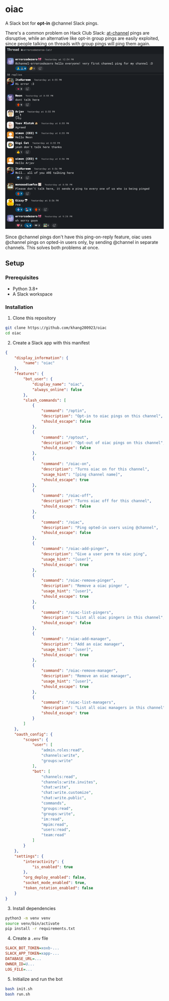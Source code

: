 # oiac
A Slack bot for **opt-in** @channel Slack pings.

There's a common problem on Hack Club Slack: [at-channel](https://github.com/SkyfallWasTaken/at-channel) pings are disruptive, while an alternative like opt-in group pings are easily exploited, since people talking on threads with group pings will ping them again.
![image of group ping and peeps being annoying on slack](example.png)

Since @channel pings don't have this ping-on-reply feature, oiac uses @channel pings on opted-in users only, by sending @channel in separate channels. This solves both problems at once.

## Setup

### Prerequisites

- Python 3.8+
- A Slack workspace

### Installation

1. Clone this repository

```bash
git clone https://github.com/khang200923/oiac
cd oiac
```

2. Create a Slack app with this manifest

```json
{
    "display_information": {
        "name": "oiac"
    },
    "features": {
        "bot_user": {
            "display_name": "oiac",
            "always_online": false
        },
        "slash_commands": [
            {
                "command": "/optin",
                "description": "Opt-in to oiac pings on this channel",
                "should_escape": false
            },
            {
                "command": "/optout",
                "description": "Opt-out of oiac pings on this channel",
                "should_escape": false
            },
            {
                "command": "/oiac-on",
                "description": "Turns oiac on for this channel",
                "usage_hint": "[ping channel name]",
                "should_escape": true
            },
            {
                "command": "/oiac-off",
                "description": "Turns oiac off for this channel",
                "should_escape": false
            },
            {
                "command": "/oiac",
                "description": "Ping opted-in users using @channel",
                "should_escape": false
            },
            {
                "command": "/oiac-add-pinger",
                "description": "Give a user perm to oiac ping",
                "usage_hint": "[user]",
                "should_escape": true
            },
            {
                "command": "/oiac-remove-pinger",
                "description": "Remove a oiac pinger ",
                "usage_hint": "[user]",
                "should_escape": true
            },
            {
                "command": "/oiac-list-pingers",
                "description": "List all oiac pingers in this channel",
                "should_escape": false
            },
            {
                "command": "/oiac-add-manager",
                "description": "Add an oiac manager",
                "usage_hint": "[user]",
                "should_escape": true
            },
            {
                "command": "/oiac-remove-manager",
                "description": "Remove an oiac manager",
                "usage_hint": "[user]",
                "should_escape": true
            },
            {
                "command": "/oiac-list-managers",
                "description": "List all oiac managers in this channel",
                "should_escape": true
            }
        ]
    },
    "oauth_config": {
        "scopes": {
            "user": [
                "admin.roles:read",
                "channels:write",
                "groups:write"
            ],
            "bot": [
                "channels:read",
                "channels:write.invites",
                "chat:write",
                "chat:write.customize",
                "chat:write.public",
                "commands",
                "groups:read",
                "groups:write",
                "im:read",
                "mpim:read",
                "users:read",
                "team:read"
            ]
        }
    },
    "settings": {
        "interactivity": {
            "is_enabled": true
        },
        "org_deploy_enabled": false,
        "socket_mode_enabled": true,
        "token_rotation_enabled": false
    }
}
```

3. Install dependencies

```bash
python3 -m venv venv
source venv/bin/activate
pip install -r requirements.txt
```

4. Create a `.env` file

```ini
SLACK_BOT_TOKEN=xoxb-...
SLACK_APP_TOKEN=xapp-...
DATABASE_URL=...
OWNER_ID=U...
LOG_FILE=...
```

5. Initialize and run the bot

```bash
bash init.sh
bash run.sh
```